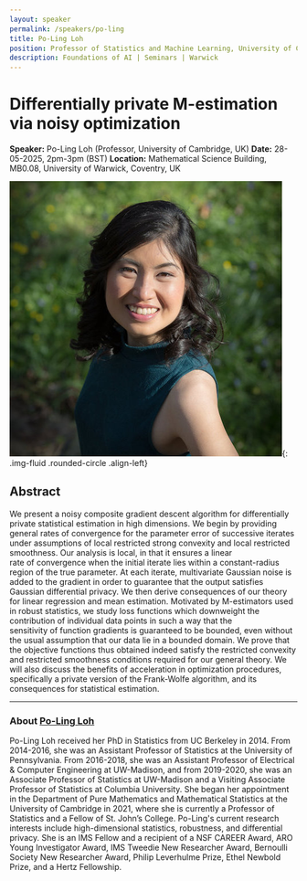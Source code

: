 ```yaml
---
layout: speaker
permalink: /speakers/po-ling
title: Po-Ling Loh
position: Professor of Statistics and Machine Learning, University of Cambridge, UK
description: Foundations of AI | Seminars | Warwick
---
```


# Differentially private M-estimation via noisy optimization

**Speaker:** Po-Ling Loh (Professor, University of Cambridge, UK)
**Date:** 28-05-2025, 2pm-3pm (BST)
**Location:** Mathematical Science Building, MB0.08, University of Warwick, Coventry, UK

![Po-Ling Loh](/assets/img/po-ling.jpg){: .img-fluid .rounded-circle .align-left}

## Abstract

We present a noisy composite gradient descent algorithm for differentially private statistical estimation in high dimensions. We begin by providing general rates of convergence for the parameter error of successive iterates under assumptions of local restricted strong convexity and local restricted smoothness. Our analysis is local, in that it ensures a linear rate of convergence when the initial iterate lies within a constant-radius region of the true parameter. At each iterate, multivariate Gaussian noise is added to the gradient in order to guarantee that the output satisfies Gaussian differential privacy. We then derive consequences of our theory for linear regression and mean estimation. Motivated by M-estimators used in robust statistics, we study loss functions which downweight the contribution of individual data points in such a way that the sensitivity of function gradients is guaranteed to be bounded, even without the usual assumption that our data lie in a bounded domain. We prove that the objective functions thus obtained indeed satisfy the restricted convexity and restricted smoothness conditions required for our general theory. We will also discuss the benefits of acceleration in optimization procedures, specifically a private version of the Frank-Wolfe algorithm, and its consequences for statistical estimation.

---

### About [Po-Ling Loh](https://www.dpmms.cam.ac.uk/~pll28/)

Po-Ling Loh received her PhD in Statistics from UC Berkeley in 2014. From 2014-2016, she was an Assistant Professor of Statistics at the University of Pennsylvania. From 2016-2018, she was an Assistant Professor of Electrical & Computer Engineering at UW-Madison, and from 2019-2020, she was an Associate Professor of Statistics at UW-Madison and a Visiting Associate Professor of Statistics at Columbia University. She began her appointment in the Department of Pure Mathematics and Mathematical Statistics at the University of Cambridge in 2021, where she is currently a Professor of Statistics and a Fellow of St. John’s College. Po-Ling's current research interests include high-dimensional statistics, robustness, and differential privacy. She is an IMS Fellow and a recipient of a NSF CAREER Award, ARO Young Investigator Award, IMS Tweedie New Researcher Award, Bernoulli Society New Researcher Award, Philip Leverhulme Prize, Ethel Newbold Prize, and a Hertz Fellowship.

